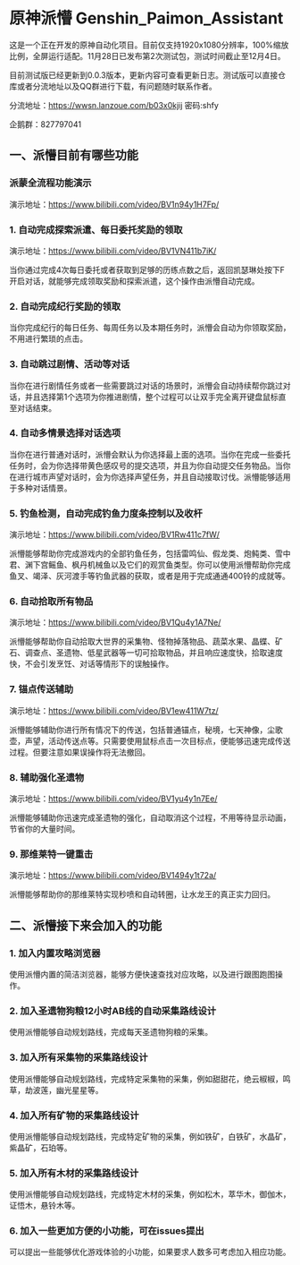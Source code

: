 # 原神派懵 Genshin_Paimon_Assistant
这是一个正在开发的原神自动化项目。目前仅支持1920x1080分辨率，100%缩放比例，全屏运行适配。11月28日已发布第2次测试包，测试时间截止至12月4日。

目前测试版已经更新到0.0.3版本，更新内容可查看更新日志。测试版可以直接仓库或者分流地址以及QQ群进行下载，有问题随时联系作者。

分流地址：https://wwsn.lanzoue.com/b03x0kjij 密码:shfy

企鹅群：827797041

## 一、派懵目前有哪些功能
### 派蒙全流程功能演示
演示地址：https://www.bilibili.com/video/BV1n94y1H7Fp/

### 1. 自动完成探索派遣、每日委托奖励的领取
演示地址：https://www.bilibili.com/video/BV1VN411b7iK/

当你通过完成4次每日委托或者获取到足够的历练点数之后，返回凯瑟琳处按下F开启对话，就能够完成领取奖励和探索派遣，这个操作由派懵自动完成。

### 2. 自动完成纪行奖励的领取
当你完成纪行的每日任务、每周任务以及本期任务时，派懵会自动为你领取奖励，不用进行繁琐的点击。

### 3. 自动跳过剧情、活动等对话
当你在进行剧情任务或者一些需要跳过对话的场景时，派懵会自动持续帮你跳过对话，并且选择第1个选项为你推进剧情，整个过程可以让双手完全离开键盘鼠标直至对话结束。

### 4. 自动多情景选择对话选项
当你在进行普通对话时，派懵会默认为你选择最上面的选项。当你在完成一些委托任务时，会为你选择带黄色感叹号的提交选项，并且为你自动提交任务物品。当你在进行城市声望对话时，会为你选择声望任务，并且自动接取讨伐。派懵能够适用于多种对话情景。

### 5. 钓鱼检测，自动完成钓鱼力度条控制以及收杆
演示地址：https://www.bilibili.com/video/BV1Rw411c7fW/

派懵能够帮助你完成游戏内的全部钓鱼任务，包括雷鸣仙、假龙类、炮鲀类、雪中君、渊下宫鳐鱼、枫丹机械鱼以及它们的观赏鱼类型。你可以使用派懵帮助你完成鱼叉、竭泽、灰河渡手等钓鱼武器的获取，或者是用于完成通通400铃的成就等。

### 6. 自动拾取所有物品
演示地址：https://www.bilibili.com/video/BV1Qu4y1A7Ne/

派懵能够帮助你自动拾取大世界的采集物、怪物掉落物品、蔬菜水果、晶蝶、矿石、调查点、圣遗物、低星武器等一切可拾取物品，并且响应速度快，拾取速度快，不会引发烹饪、对话等情形下的误触操作。

### 7. 锚点传送辅助
演示地址：https://www.bilibili.com/video/BV1ew411W7tz/

派懵能够辅助你进行所有情况下的传送，包括普通锚点，秘境，七天神像，尘歌壶，声望，活动传送点等。只需要使用鼠标点击一次目标点，便能够迅速完成传送过程。但要注意如果误操作将无法撤回。

### 8. 辅助强化圣遗物
演示地址：https://www.bilibili.com/video/BV1yu4y1n7Ee/

派懵能够辅助你迅速完成圣遗物的强化，自动取消这个过程，不用等待显示动画，节省你的大量时间。

### 9. 那维莱特一键重击
演示地址：https://www.bilibili.com/video/BV1494y1t72a/

派懵能够帮助你的那维莱特实现秒喷和自动转圈，让水龙王的真正实力回归。

## 二、派懵接下来会加入的功能
### 1. 加入内置攻略浏览器
使用派懵内置的简洁浏览器，能够方便快速查找对应攻略，以及进行跟图跑图操作。

### 2. 加入圣遗物狗粮12小时AB线的自动采集路线设计
使用派懵能够自动规划路线，完成每天圣遗物狗粮的采集。

### 3. 加入所有采集物的采集路线设计
使用派懵能够自动规划路线，完成特定采集物的采集，例如甜甜花，绝云椒椒，鸣草，劫波莲，幽光星星等。

### 4. 加入所有矿物的采集路线设计
使用派懵能够自动规划路线，完成特定矿物的采集，例如铁矿，白铁矿，水晶矿，紫晶矿，石珀等。

### 5. 加入所有木材的采集路线设计
使用派懵能够自动规划路线，完成特定木材的采集，例如松木，萃华木，御伽木，证悟木，悬铃木等。

### 6. 加入一些更加方便的小功能，可在issues提出
可以提出一些能够优化游戏体验的小功能，如果要求人数多可考虑加入相应功能。

